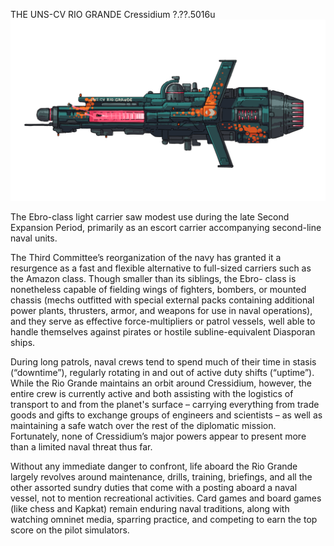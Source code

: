 THE UNS-CV RIO GRANDE
Cressidium
?.??.5016u
![The Rio Grande](Rio_Grande.png)

The Ebro-class light carrier saw modest use during
the late Second Expansion Period, primarily as an
escort carrier accompanying second-line naval units.


The Third Committee’s reorganization of the navy has
granted it a resurgence as a fast and flexible
alternative to full-sized carriers such as the Amazon
class. Though smaller than its siblings, the Ebro-
class is nonetheless capable of fielding wings of
fighters, bombers, or mounted chassis (mechs
outfitted with special external packs containing
additional power plants, thrusters, armor, and
weapons for use in naval operations), and they serve
as effective force-multipliers or patrol vessels, well
able to handle themselves against pirates or hostile
subline-equivalent Diasporan ships.



During long patrols, naval crews tend to spend much
of their time in stasis (“downtime”), regularly rotating
in and out of active duty shifts (“uptime”). While the
Rio Grande maintains an orbit around Cressidium,
however, the entire crew is currently active and both
assisting with the logistics of transport to and from
the planet's surface – carrying everything from trade
goods and gifts to exchange groups of engineers and
scientists – as well as maintaining a safe watch over
the rest of the diplomatic mission. Fortunately, none
of Cressidium’s major powers appear to present
more than a limited naval threat thus far.


Without any immediate danger to confront, life
aboard the Rio Grande largely revolves around
maintenance, drills, training, briefings, and all the
other assorted sundry duties that come with a
posting aboard a naval vessel, not to mention
recreational activities. Card games and board games
(like chess and Kapkat) remain enduring naval
traditions, along with watching omninet media,
sparring practice, and competing to earn the top
score on the pilot simulators.